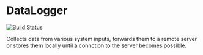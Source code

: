 # DataLogger

[![Build Status](https://travis-ci.org/lazlo/DataLogger.png?branch=master)](https://travis-ci.org/lazlo/DataLogger)

Collects data from various system inputs, forwards them to a remote server or stores them locally until a connction to the server becomes possible.
